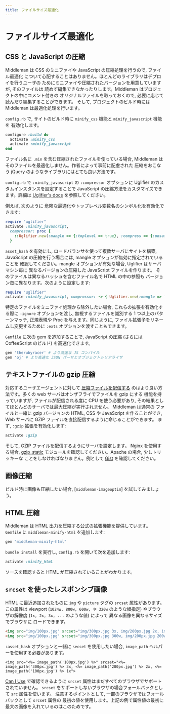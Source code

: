 ```yaml
---
title: ファイルサイズ最適化
---
```


# ファイルサイズ最適化

## CSS と JavaScript の圧縮

Middleman は CSS のミニファイや JavaScript の圧縮処理を行うので, ファイル最適化
について心配することはありません。ほとんどのライブラリはデプロイを行うユーザの
ためにミニファイや圧縮されたバージョンを用意していますが, そのファイルは
読めず編集できなかったりします。Middleman はプロジェクトの中にコメント付きの
オリジナルファイルを取っておくので, 必要に応じて読んだり編集することができます。
そして, プロジェクトのビルド時には Middleman は最適化処理を行います。

`config.rb` で, サイトのビルド時に `minify_css` 機能と `minify_javascript` 機能を
有効化します。

```ruby
configure :build do
  activate :minify_css
  activate :minify_javascript
end
```

ファイル名に `.min` を含む圧縮されたファイルを使っている場合,
Middleman はそのファイルを最適化しません。作者によって事前に配慮された
圧縮をおこなう jQuery のようなライブラリにはとても良い方法です。

`config.rb` で `:minify_javascript` の
`:compressor` オプションに Uglifier のカスタムインスタンスを設定することで
JavaScript の圧縮方法をカスタマイズできます。詳細は [Uglifier's docs]
を参照してください。

例えば, 次のように
危険な最適化やトップレベル変数名のシンボル化を有効化できます:

```ruby
require "uglifier"
activate :minify_javascript,
  compressor: proc {
    ::Uglifier.new(:mangle => {:toplevel => true}, :compress => {:unsafe => true})
  }
```

`asset_hash` を有効にし, ロードバランサを使って複数サーバにサイトを構築,
JavaScript の圧縮を行う場合には, mangle オプションが無効に指定されていることを
確認してください。mangle オプションが有効な場合, Uglifier はサーバマシン毎に
異なるバージョンの圧縮した JavaScript ファイルを作ります。
そのファイルは異なるハッシュを含むファイル名で HTML の中の参照も
バージョン毎に異なります。次のように設定します:

```ruby
require "uglifier"
activate :minify_javascript, compressor: -> { Uglifier.new(:mangle => false) }
```

特定のファイルをミニファイ処理から除外したい場合, これらの拡張を有効化する際に
`:ignore` オプションを渡し, 無視するファイルを識別する 1 つ以上のパターンマッチ,
正規表現や Proc を与えます。同じように, ファイル拡張子をリネームし変更するために
`:exts` オプションを渡すこともできます。

`Gemfile` に次の gem を追加することで, JavaScript の圧縮 (さらには CoffeeScript
のビルド) を高速化できます。

```ruby
gem 'therubyracer' # より高速な JS コンパイル
gem 'oj' # より高速な JSON パーサとオブジェクトシリアライザ
```

## テキストファイルの gzip 圧縮

対応するユーザエージェントに対して [圧縮ファイルを配信する][serve compressed files]
のはより良い方法です。多くの web サーバはオンザフライでファイルを gzip にする
機能を持っていますが, ファイルが配信される度に CPU を使う必要があり,
その結果としてほとんどのサーバでは最大圧縮が実行されません。 Middleman は通常の
ファイルと一緒に gzip バージョンの HTML, CSS や JavaScript を作ることができ,
Web サーバに GZIP ファイルを直接配信するように命じることができます。
まず, `:gzip` 拡張を有効化します:

```ruby
activate :gzip
```

そして, GZIP ファイルを配信するようにサーバを設定します。 Nginx を使用する場合,
[gzip_static] モジュールを確認してください。Apache の場合, 少しトリッキーな
ことをしなければなりません。例として [Gist][apache_gist] を確認してください。

## 画像圧縮

ビルド時に画像も圧縮したい場合, [`middleman-imageoptim`] を試してみましょう。

## HTML 圧縮

Middleman は HTML 出力を圧縮する公式の拡張機能を提供しています。
`Gemfile` に `middleman-minify-html` を追加します:

```ruby
gem "middleman-minify-html"
```

`bundle install` を実行し, `config.rb` を開いて次を追加します:

```ruby
activate :minify_html
```

ソースを確認すると HTML が圧縮されていることがわかります。

## `srcset` を使ったレスポンシブ画像

HTML に最近追加されたものに `img` や `picture` タグの
`srcset` 属性があります。この属性は viewport (`1024w, 800w, 600w, や 320w`
のような幅指定) やブラウザの解像度 (`1x, 2x, 3x, ...` のような値) によって
異なる画像を異なるサイズでブラウザに
ロードできます。

```html
<img src="img/100px.jpg" srcset="img/300px.jpg 3x, img/200px.jpg 2x, img/100px.jpg 1x">
<img src="img/100px.jpg" srcset="img/300px.jpg 300w, img/200px.jpg 200w, img/100px.jpg 100w">
```

`:asset_hash` オプションと一緒に `secset` を使用したい場合, `image_path`
ヘルパーを使用する必要があります。

```erb
<img src="<%= image_path('100px.jpg') %>" srcset="<%= image_path('300px.jpg') %> 3x, <%= image_path('200px.jpg') %> 2x, <%= image_path('100px.jpg') %> 1x">
```

[Can I Use] で確認できるように `srcset` 属性はまだすべてのブラウザでサポートされていません。
`srcset` をサポートしないブラウザの場合フォールバックとして `src` 属性を使います。
注意するポイントとして, 一部のブラウザではフォールバックとして `srcset` 属性の
最初の値を使用します。上記の例で属性値の最初に最大の画像を入れているのはこのためです。

  [Uglifier's docs]: https://github.com/lautis/uglifier
  [serve compressed files]: https://developer.yahoo.com/performance/rules.html#gzip
  [gzip_static]: https://www.nginx.com/resources/wiki/extending/compiling/
  [apache_gist]: https://gist.github.com/2200790
  [middleman-imageoptim]: https://github.com/plasticine/middleman-imageoptim
  [Can I Use]: http://caniuse.com/
